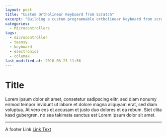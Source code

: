 ```yaml
---
layout: post
title: "Custom Ortholinear Keyboard from Scratch"
excerpt: "Building a custom programmable ortholinear keyboard from scratch with the qmk_firmware"
categories:
  - Microcontrollers
tags:
  - microcontroller
  - teensy
  - keyboard
  - electronics
  - colemak
last_modified_at: 2018-03-23 11:56
---
```


# Title

Lorem ipsum dolor sit amet, consetetur sadipscing elitr, sed diam nonumy eirmod
tempor invidunt ut labore et dolore magna aliquyam erat, sed diam voluptua. At
vero eos et accusam et justo duo dolores et ea rebum. Stet clita kasd gubergren,
no sea takimata sanctus est Lorem ipsum dolor sit amet.

-----
A footer Link <a href="https://github.com/binaryplease">Link Text</a>
